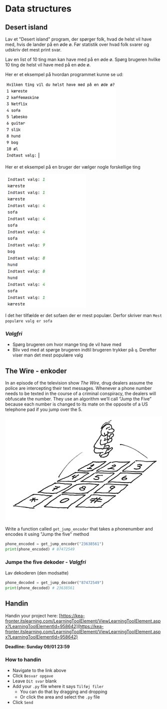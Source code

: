 # Data structures



## Desert island

Lav et "Desert island" program, der spørger folk, hvad de helst vil have med, hvis de lander på en øde ø. Før statistik over hvad folk svarer og udskriv det mest print svar.



Lav en list of 10 ting man kan have med på en øde ø. Spørg brugeren hvilke 10 ting de helst vil have med på en øde ø.

Her er et eksempel på hvordan programmet kunne se ud:



![CleanShot 2021-12-21 at 14.26.40](../assets/hvad-vil-du-have-med.png)



Her er et eksempel på en bruger der vælger nogle forskellige ting

![CleanShot 2021-12-21 at 14.27.56](../assets/øde-ø.png)

I det her tilfælde er det sofaen der er mest populær. Derfor skriver man `Mest populære valg er sofa`



### *Valgfri*

- Spørg brugeren om hvor mange ting de vil have med
- Bliv ved med at spørge brugeren indtil brugeren trykker på `q`. Derefter viser man det mest populære valg



## The Wire - enkoder

In an episode of the television show *The Wire*, drug dealers assume the police are intercepting their text messages. Whenever a phone number needs to be texted in the course of a criminal conspiracy, the dealers will obfuscate the number. They use an algorithm we’ll call  “Jump the Five” because each number is changed to its mate on the opposite of a US telephone pad if you jump over the 5. 



![Jump the five](../assets/jump-the-five.png)



Write a function called `get_jump_encoder` that takes a phonenumber and encodes it using "Jump the five" method



```python
phone_encoded = get_jump_encoder("23638561")
print(phone_encoded) # 87472549
```



### Jumpe the five dekoder - *Valgfri*

Lav dekoderen (den modsatte)

```python
phone_decoded = get_jump_decoder("87472549")
print(phone_decoded) # 23638561
```





## Handin

Handin your project here: [https://kea-fronter.itslearning.com/LearningToolElement/ViewLearningToolElement.aspx?LearningToolElementId=958642](https://kea-fronter.itslearning.com/LearningToolElement/ViewLearningToolElement.aspx?LearningToolElementId=958642)

**Deadline: Sunday 09/01 23:59**



### How to handin

- Navigate to the link above
- Click `Besvar opgave`
- Leave `Dit svar` blank
- Add your `.py` file where it says `Tilføj filer`
  - You can do that by dragging and dropping 
  - Or click the area and select the `.py` file 
- Click `Send`